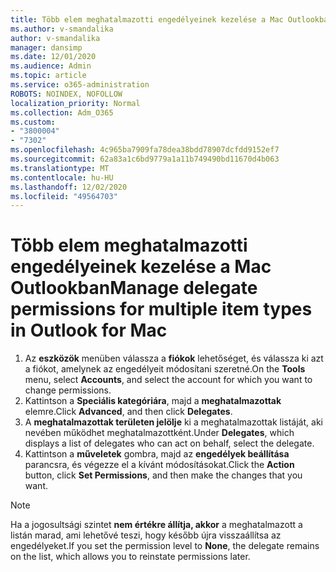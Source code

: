 ```yaml
---
title: Több elem meghatalmazotti engedélyeinek kezelése a Mac Outlookban
ms.author: v-smandalika
author: v-smandalika
manager: dansimp
ms.date: 12/01/2020
ms.audience: Admin
ms.topic: article
ms.service: o365-administration
ROBOTS: NOINDEX, NOFOLLOW
localization_priority: Normal
ms.collection: Adm_O365
ms.custom:
- "3800004"
- "7302"
ms.openlocfilehash: 4c965ba7909fa78dea38bdd78907dcfdd9152ef7
ms.sourcegitcommit: 62a83a1c6bd9779a1a11b749490bd11670d4b063
ms.translationtype: MT
ms.contentlocale: hu-HU
ms.lasthandoff: 12/02/2020
ms.locfileid: "49564703"
---
```

# <a name="manage-delegate-permissions-for-multiple-item-types-in-outlook-for-mac"></a><span data-ttu-id="c919a-102">Több elem meghatalmazotti engedélyeinek kezelése a Mac Outlookban</span><span class="sxs-lookup"><span data-stu-id="c919a-102">Manage delegate permissions for multiple item types in Outlook for Mac</span></span>

1. <span data-ttu-id="c919a-103">Az **eszközök** menüben válassza a **fiókok** lehetőséget, és válassza ki azt a fiókot, amelynek az engedélyeit módosítani szeretné.</span><span class="sxs-lookup"><span data-stu-id="c919a-103">On the **Tools** menu, select **Accounts**, and select the account for which you want to change permissions.</span></span>
2. <span data-ttu-id="c919a-104">Kattintson a **Speciális kategóriára**, majd a **meghatalmazottak** elemre.</span><span class="sxs-lookup"><span data-stu-id="c919a-104">Click **Advanced**, and then click **Delegates**.</span></span>
3. <span data-ttu-id="c919a-105">A **meghatalmazottak területen jelölje** ki a meghatalmazottak listáját, aki nevében működhet meghatalmazottként.</span><span class="sxs-lookup"><span data-stu-id="c919a-105">Under **Delegates**, which displays a list of delegates who can act on behalf, select the delegate.</span></span>
4. <span data-ttu-id="c919a-106">Kattintson a **műveletek** gombra, majd az **engedélyek beállítása** parancsra, és végezze el a kívánt módosításokat.</span><span class="sxs-lookup"><span data-stu-id="c919a-106">Click the **Action** button, click **Set Permissions**, and then make the changes that you want.</span></span>

> [!NOTE]
> <span data-ttu-id="c919a-107">Ha a jogosultsági szintet **nem értékre állítja, akkor** a meghatalmazott a listán marad, ami lehetővé teszi, hogy később újra visszaállítsa az engedélyeket.</span><span class="sxs-lookup"><span data-stu-id="c919a-107">If you set the permission level to **None**, the delegate remains on the list, which allows you to reinstate permissions later.</span></span>
